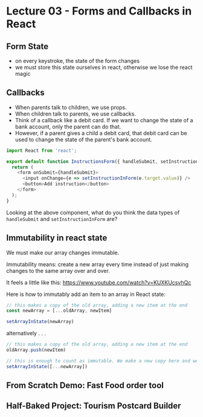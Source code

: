 # Lecture 03 - Forms and Callbacks in React

## Form State

- on every keystroke, the state of the form changes
- we must store this state ourselves in react, otherwise we lose the react magic

## Callbacks

- When parents talk to children, we use props.
- When children talk to parents, we use callbacks.
- Think of a callback like a debit card. If we want to change the state of a bank account, only the parent can do that.
- However, if a parent gives a child a debit card, that debit card can be used to change the state of the parent's bank account.

```js
import React from 'react';

export default function InstructionsForm({ handleSubmit, setInstructionInForm }) {
  return (
    <form onSubmit={handleSubmit}>
      <input onChange={e => setInstructionInForm(e.target.value)} />
      <button>Add instruction</button>
    </form>
  );
}
```

Looking at the above component, what do you think the data types of `handleSubmit` and `setInstructionInForm` are?


## Immutability in react state

We must make our array changes immutable.

Immutability means: create a new array every time instead of just making changes to the same array over and over.

It feels a little like this:
https://www.youtube.com/watch?v=KUXKUcsvhQc

Here is how to immutably add an item to an array in React state:

```js
// this makes a copy of the old array, adding a new item at the end
const newArray = [...oldArray, newItem]

setArrayInState(newArray)
```

alternatively . . .

```js
// this makes a copy of the old array, adding a new item at the end
oldArray.push(newItem)

// this is enough to count as immutable. We make a new copy here and we lose the old array forever.
setArrayInState([...newArray])
```

## From Scratch Demo: Fast Food order tool

## Half-Baked Project: Tourism Postcard Builder
